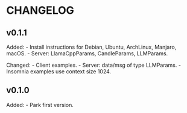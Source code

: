 # CHANGELOG

## v0.1.1

Added:
    - Install instructions for Debian, Ubuntu, ArchLinux, Manjaro, macOS.
    - Server: LlamaCppParams, CandleParams, LLMParams.

Changed:
    - Client examples.
    - Server: data/msg of type LLMParams.
    - Insomnia examples use context size 1024.

## v0.1.0

Added:
    - Park first version.